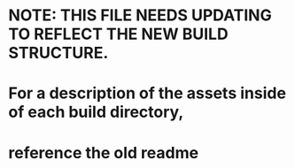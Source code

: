 
# NOTE: THIS FILE NEEDS UPDATING TO REFLECT THE NEW BUILD STRUCTURE.

# For a description of the assets inside of each build directory,
# reference the old readme
